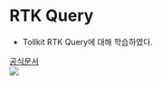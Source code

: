 # RTK Query

- Tollkit RTK Query에 대해 학습하였다.

[공식문서](https://junsangyu.gitbook.io/rtk-query/)<br/>
![](https://velog.velcdn.com/images/regis100/post/8718a6eb-79fb-4671-a6fc-4c1274d5b075/image.jpeg)
